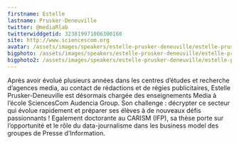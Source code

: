 ```yaml
---
firstname: Estelle 
lastname: Prusker-Deneuville
twitter: @mediaRlab
twitterwiddgetid: 323819971006300160
site: http://www.sciencescom.org
avatar: /assets/images/speakers/estelle-prusker-deneuville/estelle-prusker-deneuville1.png
bigphoto: /assets/images/speakers/estelle-prusker-deneuville/estelle-prusker-deneuville2.png
bigphoto2: /assets/images/speakers/estelle-prusker-deneuville/estelle-prusker-deneuville3.png
---
```


Après avoir évolué plusieurs années dans les centres d’études et recherche d’agences media, au contact de rédactions et de régies publicitaires, Estelle Prusker-Deneuville est désormais chargée des enseignements Media à l’école SciencesCom Audencia Group. 
Son challenge : décrypter ce secteur qui évolue rapidement et préparer ses élèves à de nouveaux défis passionnants ! Egalement doctorante au CARISM (IFP), sa thèse porte sur l’opportunité et le rôle du data-journalisme dans les business model des groupes de Presse d’Information.

